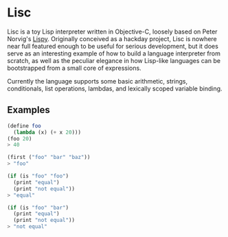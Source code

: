 Lisc
====

Lisc is a toy Lisp interpreter written in Objective-C, loosely based on Peter Norvig's [Lispy](http://norvig.com/lispy.html "Lispy"). Originally conceived as a hackday project, Lisc is nowhere near full featured enough to be useful for serious development, but it does serve as an interesting example of how to build a language interpreter from scratch, as well as the peculiar elegance in how Lisp-like languages can be bootstrapped from a small core of expressions. 

Currently the language supports some basic arithmetic, strings, conditionals, list operations, lambdas, and lexically scoped variable binding.

Examples
----

```scheme
(define foo 
  (lambda (x) (+ x 20)))   
(foo 20)
> 40
```

```scheme
(first ("foo" "bar" "baz"))
> "foo"
```

```scheme
(if (is "foo" "foo")
  (print "equal")
  (print "not equal"))
> "equal"
```

```scheme
(if (is "foo" "bar")
  (print "equal")
  (print "not equal"))
> "not equal"
```

